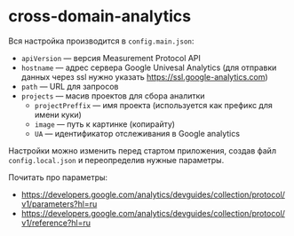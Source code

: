 cross-domain-analytics
======================

Вся настройка производится в `config.main.json`:
* `apiVersion` — версия Measurement Protocol API
* `hostname` — адрес сервера Google Univesal Analytics (для отправки данных через ssl нужно указать https://ssl.google-analytics.com)
* `path` — URL для запросов
* `projects` — масив проектов для сбора аналитки
  * `projectPreffix` — имя проекта (используется как префикс для имени куки)
  * `image` — путь к картинке (копирайту)
  * `UA` — идентификатор отслеживания в Google analytics

Настройки можно изменить перед стартом приложения, создав файл `config.local.json` и переопределив нужные параметры.

Почитать про параметры:
- https://developers.google.com/analytics/devguides/collection/protocol/v1/parameters?hl=ru
- https://developers.google.com/analytics/devguides/collection/protocol/v1/reference?hl=ru

